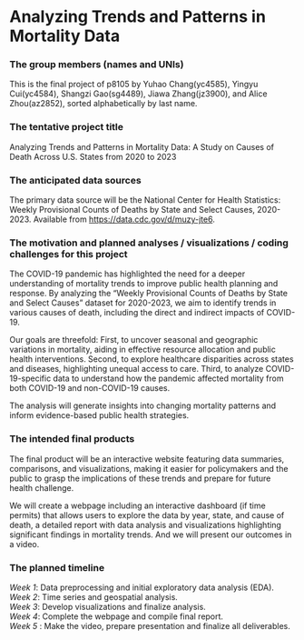 Analyzing Trends and Patterns in Mortality Data
================

### The group members (names and UNIs)

This is the final project of p8105 by Yuhao Chang(yc4585), Yingyu
Cui(yc4584), Shangzi Gao(sg4489), Jiawa Zhang(jz3900), and Alice
Zhou(az2852), sorted alphabetically by last name.

### The tentative project title

Analyzing Trends and Patterns in Mortality Data: A Study on Causes of
Death Across U.S. States from 2020 to 2023

### The anticipated data sources

The primary data source will be the National Center for Health
Statistics: Weekly Provisional Counts of Deaths by State and Select
Causes, 2020-2023. Available from <https://data.cdc.gov/d/muzy-jte6>.

### The motivation and planned analyses / visualizations / coding challenges for this project

The COVID-19 pandemic has highlighted the need for a deeper
understanding of mortality trends to improve public health planning and
response. By analyzing the “Weekly Provisional Counts of Deaths by State
and Select Causes” dataset for 2020-2023, we aim to identify trends in
various causes of death, including the direct and indirect impacts of
COVID-19.

Our goals are threefold: First, to uncover seasonal and geographic
variations in mortality, aiding in effective resource allocation and
public health interventions. Second, to explore healthcare disparities
across states and diseases, highlighting unequal access to care. Third,
to analyze COVID-19-specific data to understand how the pandemic
affected mortality from both COVID-19 and non-COVID-19 causes.

The analysis will generate insights into changing mortality patterns and
inform evidence-based public health strategies.

### The intended final products

The final product will be an interactive website featuring data
summaries, comparisons, and visualizations, making it easier for
policymakers and the public to grasp the implications of these trends
and prepare for future health challenge.

We will create a webpage including an interactive dashboard (if time
permits) that allows users to explore the data by year, state, and cause
of death, a detailed report with data analysis and visualizations
highlighting significant findings in mortality trends. And we will
present our outcomes in a video.

### The planned timeline

*Week 1*: Data preprocessing and initial exploratory data analysis
(EDA).  
*Week 2*: Time series and geospatial analysis.  
*Week 3*: Develop visualizations and finalize analysis.  
*Week 4*: Complete the webpage and compile final report.  
*Week 5* : Make the video, prepare presentation and finalize all
deliverables.
